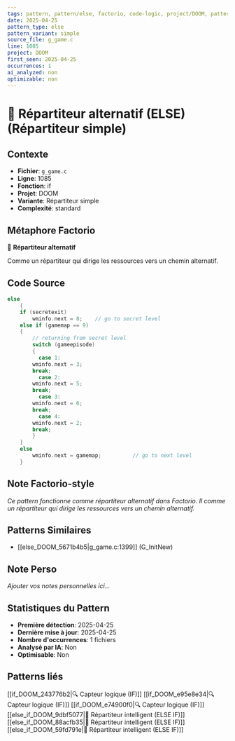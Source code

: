 ```yaml
---
tags: pattern, pattern/else, factorio, code-logic, project/DOOM, pattern/variant/simple
date: 2025-04-25
pattern_type: else
pattern_variant: simple
source_file: g_game.c
line: 1085
project: DOOM
first_seen: 2025-04-25
occurrences: 1
ai_analyzed: non
optimizable: non
---
```


# 🔀 Répartiteur alternatif (ELSE) (Répartiteur simple)

## Contexte
- **Fichier**: `g_game.c`
- **Ligne**: 1085
- **Fonction**: if
- **Projet**: DOOM
- **Variante**: Répartiteur simple
- **Complexité**: standard

## Métaphore Factorio
🔀 **Répartiteur alternatif**

Comme un répartiteur qui dirige les ressources vers un chemin alternatif.

## Code Source
```c
else
    {
	if (secretexit) 
	    wminfo.next = 8; 	// go to secret level 
	else if (gamemap == 9) 
	{
	    // returning from secret level 
	    switch (gameepisode) 
	    { 
	      case 1: 
		wminfo.next = 3; 
		break; 
	      case 2: 
		wminfo.next = 5; 
		break; 
	      case 3: 
		wminfo.next = 6; 
		break; 
	      case 4:
		wminfo.next = 2;
		break;
	    }                
	} 
	else 
	    wminfo.next = gamemap;          // go to next level 
    }
```

## Note Factorio-style
*Ce pattern fonctionne comme répartiteur alternatif dans Factorio. Il comme un répartiteur qui dirige les ressources vers un chemin alternatif.*

## Patterns Similaires
- [[else_DOOM_5671b4b5|g_game.c:1399]] (G_InitNew)

## Note Perso
*Ajouter vos notes personnelles ici...*

## Statistiques du Pattern
- **Première détection**: 2025-04-25
- **Dernière mise à jour**: 2025-04-25
- **Nombre d'occurrences**: 1 fichiers
- **Analysé par IA**: Non
- **Optimisable**: Non

## Patterns liés
[[if_DOOM_243776b2|🔍 Capteur logique (IF)]]
[[if_DOOM_e95e8e34|🔍 Capteur logique (IF)]]
[[if_DOOM_e74900f0|🔍 Capteur logique (IF)]]
[[else_if_DOOM_9dbf5077|🔄 Répartiteur intelligent (ELSE IF)]]
[[else_if_DOOM_88acfb35|🔄 Répartiteur intelligent (ELSE IF)]]
[[else_if_DOOM_59fd791e|🔄 Répartiteur intelligent (ELSE IF)]]
